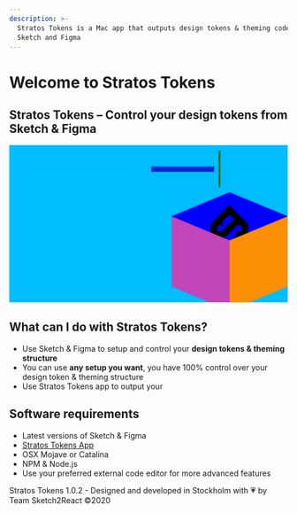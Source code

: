 ```yaml
---
description: >-
  Stratos Tokens is a Mac app that outputs design tokens & theming code for
  Sketch and Figma
---
```


# Welcome to Stratos Tokens

## Stratos Tokens – Control your design tokens from Sketch & Figma

![](.gitbook/assets/1.png)

## What can I do with Stratos Tokens?

* Use Sketch & Figma to setup and control your **design tokens & theming structure**
* You can use **any setup you want**, you have 100% control over your design token & theming structure
* Use Stratos Tokens app to output your

## Software requirements

* Latest versions of Sketch & Figma
* [Stratos Tokens App](https://gumroad.com/l/stratosalphabeta)
* OSX Mojave or Catalina
* NPM & Node.js
* Use your preferred external code editor for more advanced features

Stratos Tokens 1.0.2 - Designed and developed in Stockholm with 💗 by Team Sketch2React ©2020

